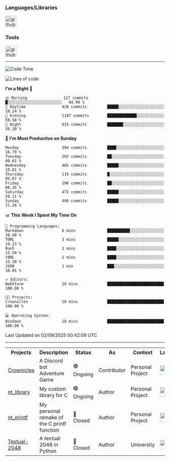<div>
    <h3>Languages/Libraries</h3>
    <img alt="github-chart" src="https://skillicons.dev/icons?i=c,py,js,ts,discordjs,html,css,md,bash" height="35px">
</div>
<div>
    <h3>Tools</h3>
    <img alt="github-chart" src="https://skillicons.dev/icons?i=discord,git,github,gitlab,vscode,webstorm,pycharm,ubuntu,pnpm,nodejs,docker" height="35px">
</div>

---
<!--START_SECTION:waka-->
![Code Time](http://img.shields.io/badge/Code%20Time-293%20hrs%2019%20mins-blue)

![Lines of code](https://img.shields.io/badge/From%20Hello%20World%20I%27ve%20Written-119.1%20thousand%20lines%20of%20code-blue)

**I'm a Night 🦉** 

```text
🌞 Morning                117 commits         █░░░░░░░░░░░░░░░░░░░░░░░░   04.99 % 
🌆 Daytime                428 commits         █████░░░░░░░░░░░░░░░░░░░░   18.24 % 
🌃 Evening                1187 commits        █████████████░░░░░░░░░░░░   50.58 % 
🌙 Night                  615 commits         ███████░░░░░░░░░░░░░░░░░░   26.20 % 
```
📅 **I'm Most Productive on Sunday** 

```text
Monday                   394 commits         ████░░░░░░░░░░░░░░░░░░░░░   16.79 % 
Tuesday                  202 commits         ██░░░░░░░░░░░░░░░░░░░░░░░   08.61 % 
Wednesday                465 commits         █████░░░░░░░░░░░░░░░░░░░░   19.81 % 
Thursday                 119 commits         █░░░░░░░░░░░░░░░░░░░░░░░░   05.07 % 
Friday                   196 commits         ██░░░░░░░░░░░░░░░░░░░░░░░   08.35 % 
Saturday                 472 commits         █████░░░░░░░░░░░░░░░░░░░░   20.11 % 
Sunday                   499 commits         █████░░░░░░░░░░░░░░░░░░░░   21.26 % 
```


📊 **This Week I Spent My Time On** 

```text
💬 Programming Languages: 
Markdown                 6 mins              ██████████░░░░░░░░░░░░░░░   38.40 % 
TOML                     3 mins              █████░░░░░░░░░░░░░░░░░░░░   19.23 % 
Bash                     2 mins              ████░░░░░░░░░░░░░░░░░░░░░   15.59 % 
YAML                     2 mins              ████░░░░░░░░░░░░░░░░░░░░░   15.38 % 
JSON                     1 min               ███░░░░░░░░░░░░░░░░░░░░░░   10.65 % 

🔥 Editors: 
WebStorm                 18 mins             █████████████████████████   100.00 % 

🐱‍💻 Projects: 
Crownicles               18 mins             █████████████████████████   100.00 % 

💻 Operating System: 
Windows                  18 mins             █████████████████████████   100.00 % 
```


 Last Updated on 02/09/2025 00:42:08 UTC
<!--END_SECTION:waka-->

---
<table>
    <tr>
        <th>Projects</th>
        <th>Description</th>
        <th>Status</th>
        <th>As</th>
        <th>Context</th>
        <th>Language</th>
    </tr>
    <tr>
        <td>
            <a href="https://github.com/Crownicles/Crownicles">Crownicles</a>
        </td>
        <td>
            A Discord bot Adventure Game
        </td>
        <td>
            🟢 Ongoing
        </td>
        <td>
            Contributor
        </td>
        <td>
            Personal Project
        </td>
        <td>
            <img alt="ts icon" src="https://skillicons.dev/icons?i=ts" height="30px">
        </td>
    </tr>
    <tr>
        <td>
            <a href="https://github.com/Ntalcme/nt_library">nt_library</a>
        </td>
        <td>
            My custom library for C
        </td>
        <td>
            🟢 Ongoing
        </td>
        <td>
            Author
        </td>
        <td>
            Personal Project
        </td>
        <td>
            <img alt="ts icon" src="https://skillicons.dev/icons?i=c" height="30px">
        </td>
    <tr>
        <td>
            <a href="https://github.com/Ntalcme/nt_printf">nt_printf</a>
        </td>
        <td>
             My personal remake of the C printf function 
        </td>
        <td>
            🔴 Closed
        </td>
        <td>
            Author
        </td>
        <td>
            Personal Project
        </td>
        <td>
            <img alt="ts icon" src="https://skillicons.dev/icons?i=c" height="30px">
        </td>
    </tr>
    <tr>
        <td>
            <a href="https://github.com/Ntalcme/Textual-2048">Textual-2048</a>
        </td>
        <td>
             A textual 2048 in Python
        </td>
        <td>
            🔴 Closed
        </td>
        <td>
            Author
        </td>
        <td>
            University
        </td>
        <td>
            <img alt="ts icon" src="https://skillicons.dev/icons?i=py" height="30px">
        </td>
    </tr>
</table>
